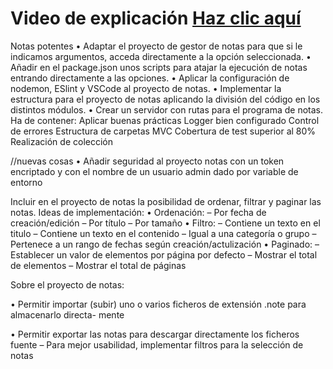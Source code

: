 # Video de explicación [Haz clic aquí](https://github.com/tu-usuario/tu-repositorio/raw/tu-rama/Camino/al/Archivo/Probando%20aplicacion13-12-2023.mkv)


Notas potentes
• Adaptar el proyecto de gestor de notas para que si le indicamos argumentos, acceda directamente a la opción seleccionada.
• Añadir en el package.json unos scripts para atajar la ejecución de notas entrando directamente a las opciones.
• Aplicar la configuración de nodemon, ESlint y VSCode al proyecto de notas.
• Implementar la estructura para el proyecto de notas aplicando la división del código en los
distintos módulos.
• Crear un servidor con rutas para el programa de notas. Ha de contener:
Aplicar buenas prácticas
Logger bien configurado
Control de errores
Estructura de carpetas MVC
Cobertura de test superior al 80%
Realización de colección

//nuevas cosas
• Añadir seguridad al proyecto notas con un token encriptado y con el nombre de un usuario
admin dado por variable de entorno

Incluir en el proyecto de notas la posibilidad de ordenar, filtrar y paginar las notas.
Ideas de implementación:
• Ordenación:
– Por fecha de creación/edición
– Por título
– Por tamaño
• Filtro:
– Contiene un texto en el titulo
– Contiene un texto en el contenido
– Igual a una categoría o grupo
– Pertenece a un rango de fechas según creación/actulización
• Paginado:
– Establecer un valor de elementos por página por defecto
– Mostrar el total de elementos
– Mostrar el total de páginas

Sobre el proyecto de notas:

• Permitir importar (subir) uno o varios ficheros de extensión .note para almacenarlo directa-
mente

• Permitir exportar las notas para descargar directamente los ficheros fuente
– Para mejor usabilidad, implementar filtros para la selección de notas

